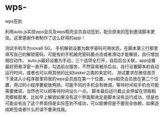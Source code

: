 # wps-
wps签到

利用auto.js实现wps会员及wps稻壳会员自动签到，配合原来的签到邀请脚本更佳。这里感谢作者制作了这么好用的app！

测试手机华为nova6 5G。
手机解锁设置为数字密码可用状态，在脚本第三行那里填写自己的解锁密码，可能有的手机输完密码要点击或者滑动才能解锁，自行增加相应动作。
auto.js最好设置为手动，三个选项全打开，自启后台关联，app设置最好把悬浮窗一直开着，勾选前台服务，不然容易被杀后台。自行设置脚本的自动运行时间，或者也可以用其他的比如tasker之类的来定时。
测试要求在微信首页下滑进入小程序那里将我的wps会员放在第一个位置，wps稻壳会员放在第二个位置，用过的小程序要能放两排。可能不同的手机会有微调，等待时间视手机也可能需要微调，当然也可以把等待时间设久一点。
脚本最后运行截止会停留在领取稻壳模板那里，比如早上解锁如果没有这个界面那肯定是脚本没有运行成功，但是也可能会有出了这个界面但是实际签到不成功，可以偷懒但是不要完全依赖，如果造成断签或者什么的请不要来找我。
